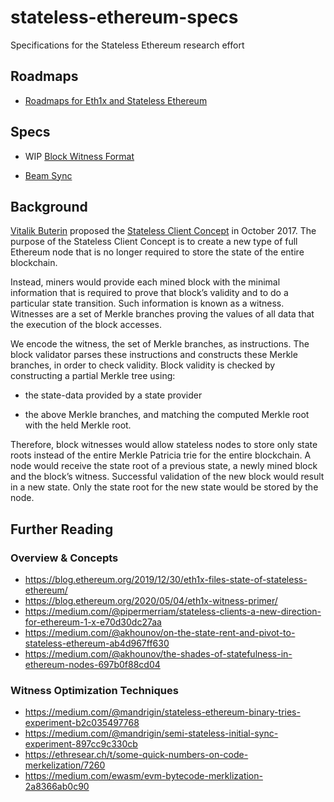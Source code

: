 # stateless-ethereum-specs
Specifications for the Stateless Ethereum research effort


## Roadmaps

* [Roadmaps for Eth1x and Stateless Ethereum](./roadmaps.md)

## Specs

* WIP [Block Witness Format](./witness.md)

* [Beam Sync](./beam-sync-phase0.md)


## Background

[Vitalik Buterin](https://ethresear.ch/u/vbuterin/summary) proposed the [Stateless Client Concept](https://ethresear.ch/t/the-stateless-client-concept/172) in October 2017. The purpose of the Stateless Client Concept is to create a new type of full Ethereum node that is no longer required to store the state of the entire blockchain.

Instead, miners would provide each mined block with the minimal information that is required to prove that block’s validity and to do a particular state transition. Such information is known as a witness. Witnesses are a set of Merkle branches proving the values of all data that the execution of the block accesses.

We encode the witness, the set of Merkle branches, as instructions. The block validator parses these instructions and constructs these Merkle branches, in order to check validity. Block validity is checked by constructing a partial Merkle tree using:

* the state-data provided by a state provider

* the above Merkle branches, and matching the computed Merkle root with the held Merkle root.

Therefore, block witnesses would allow stateless nodes to store only state roots instead of the entire Merkle Patricia trie for the entire blockchain. A node would receive the state root of a previous state, a newly mined block and the block’s witness. Successful validation of the new block would result in a new state. Only the state root for the new state would be stored by the node.


## Further Reading

### Overview & Concepts

* https://blog.ethereum.org/2019/12/30/eth1x-files-state-of-stateless-ethereum/
* https://blog.ethereum.org/2020/05/04/eth1x-witness-primer/
* https://medium.com/@pipermerriam/stateless-clients-a-new-direction-for-ethereum-1-x-e70d30dc27aa
* https://medium.com/@akhounov/on-the-state-rent-and-pivot-to-stateless-ethereum-ab4d967ff630
* https://medium.com/@akhounov/the-shades-of-statefulness-in-ethereum-nodes-697b0f88cd04


### Witness Optimization Techniques

* https://medium.com/@mandrigin/stateless-ethereum-binary-tries-experiment-b2c035497768
* https://medium.com/@mandrigin/semi-stateless-initial-sync-experiment-897cc9c330cb
* https://ethresear.ch/t/some-quick-numbers-on-code-merkelization/7260
* https://medium.com/ewasm/evm-bytecode-merklization-2a8366ab0c90
